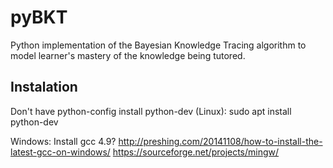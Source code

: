 # pyBKT
Python implementation of the Bayesian Knowledge Tracing algorithm to model learner's mastery of the knowledge being tutored.

## Instalation

Don't have python-config install python-dev (Linux): sudo apt install python-dev

Windows: Install gcc 4.9? http://preshing.com/20141108/how-to-install-the-latest-gcc-on-windows/
https://sourceforge.net/projects/mingw/
